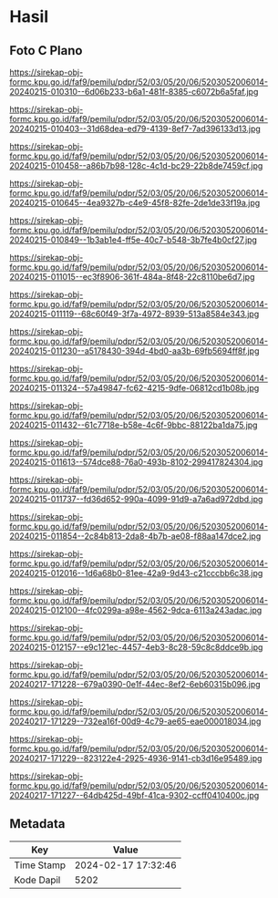 # Hasil

## Foto C Plano

https://sirekap-obj-formc.kpu.go.id/faf9/pemilu/pdpr/52/03/05/20/06/5203052006014-20240215-010310--6d06b233-b6a1-481f-8385-c6072b6a5faf.jpg

https://sirekap-obj-formc.kpu.go.id/faf9/pemilu/pdpr/52/03/05/20/06/5203052006014-20240215-010403--31d68dea-ed79-4139-8ef7-7ad396133d13.jpg

https://sirekap-obj-formc.kpu.go.id/faf9/pemilu/pdpr/52/03/05/20/06/5203052006014-20240215-010458--a86b7b98-128c-4c1d-bc29-22b8de7459cf.jpg

https://sirekap-obj-formc.kpu.go.id/faf9/pemilu/pdpr/52/03/05/20/06/5203052006014-20240215-010645--4ea9327b-c4e9-45f8-82fe-2de1de33f19a.jpg

https://sirekap-obj-formc.kpu.go.id/faf9/pemilu/pdpr/52/03/05/20/06/5203052006014-20240215-010849--1b3ab1e4-ff5e-40c7-b548-3b7fe4b0cf27.jpg

https://sirekap-obj-formc.kpu.go.id/faf9/pemilu/pdpr/52/03/05/20/06/5203052006014-20240215-011015--ec3f8906-361f-484a-8f48-22c8110be6d7.jpg

https://sirekap-obj-formc.kpu.go.id/faf9/pemilu/pdpr/52/03/05/20/06/5203052006014-20240215-011119--68c60f49-3f7a-4972-8939-513a8584e343.jpg

https://sirekap-obj-formc.kpu.go.id/faf9/pemilu/pdpr/52/03/05/20/06/5203052006014-20240215-011230--a5178430-394d-4bd0-aa3b-69fb5694ff8f.jpg

https://sirekap-obj-formc.kpu.go.id/faf9/pemilu/pdpr/52/03/05/20/06/5203052006014-20240215-011324--57a49847-fc62-4215-9dfe-06812cd1b08b.jpg

https://sirekap-obj-formc.kpu.go.id/faf9/pemilu/pdpr/52/03/05/20/06/5203052006014-20240215-011432--61c7718e-b58e-4c6f-9bbc-88122ba1da75.jpg

https://sirekap-obj-formc.kpu.go.id/faf9/pemilu/pdpr/52/03/05/20/06/5203052006014-20240215-011613--574dce88-76a0-493b-8102-299417824304.jpg

https://sirekap-obj-formc.kpu.go.id/faf9/pemilu/pdpr/52/03/05/20/06/5203052006014-20240215-011737--fd36d652-990a-4099-91d9-a7a6ad972dbd.jpg

https://sirekap-obj-formc.kpu.go.id/faf9/pemilu/pdpr/52/03/05/20/06/5203052006014-20240215-011854--2c84b813-2da8-4b7b-ae08-f88aa147dce2.jpg

https://sirekap-obj-formc.kpu.go.id/faf9/pemilu/pdpr/52/03/05/20/06/5203052006014-20240215-012016--1d6a68b0-81ee-42a9-9d43-c21cccbb6c38.jpg

https://sirekap-obj-formc.kpu.go.id/faf9/pemilu/pdpr/52/03/05/20/06/5203052006014-20240215-012100--4fc0299a-a98e-4562-9dca-6113a243adac.jpg

https://sirekap-obj-formc.kpu.go.id/faf9/pemilu/pdpr/52/03/05/20/06/5203052006014-20240215-012157--e9c121ec-4457-4eb3-8c28-59c8c8ddce9b.jpg

https://sirekap-obj-formc.kpu.go.id/faf9/pemilu/pdpr/52/03/05/20/06/5203052006014-20240217-171228--679a0390-0e1f-44ec-8ef2-6eb60315b096.jpg

https://sirekap-obj-formc.kpu.go.id/faf9/pemilu/pdpr/52/03/05/20/06/5203052006014-20240217-171229--732ea16f-00d9-4c79-ae65-eae000018034.jpg

https://sirekap-obj-formc.kpu.go.id/faf9/pemilu/pdpr/52/03/05/20/06/5203052006014-20240217-171229--823122e4-2925-4936-9141-cb3d16e95489.jpg

https://sirekap-obj-formc.kpu.go.id/faf9/pemilu/pdpr/52/03/05/20/06/5203052006014-20240217-171227--64db425d-49bf-41ca-9302-ccff0410400c.jpg


## Metadata

| Key        | Value               |
| ---------- | ------------------- |
| Time Stamp | 2024-02-17 17:32:46 |
| Kode Dapil | 5202                |



